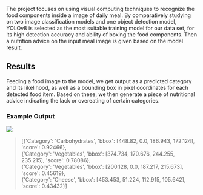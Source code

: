 The project focuses on using visual computing techniques to recognize the food components inside a image of daily meal. By comparatively studying on two image classification models and one object detection model, YOLOv8 is selected as the most suitable training model for our data set, for its high detection accuracy and ability of boxing the food components. Then a nutrition advice on the input meal image is given based on the model result.

<h2>Results</h2>
<p>Feeding a food image to the model, we get output as a predicted category and its likelihood, as well as a bounding box in pixel coordinates for each detected food item. Based on these, we then generate a piece of nutritional advice indicating the lack or overeating of certain categories.</p>

<h3>Example Output</h3>
<p align='left'>
  <img src="https://github.com/tyrrr110/FoodItemDetect/assets/49021993/bc6e62d7-3428-491c-915e-3fab21e9606f">
</p>

> [{'Category': 'Carbohydrates', 'bbox': [448.82, 0.0, 186.943, 172.124], 'score': 0.92466},  
  {'Category': 'Vegetables', 'bbox': [374.734, 170.676, 244.255, 235.215], 'score': 0.78086},  
  {'Category': 'Vegetables', 'bbox': [200.128, 0.0, 187.217, 215.673], 'score': 0.45619},  
  {'Category': 'Cheese', 'bbox': [453.453, 51.224, 112.915, 105.642], 'score': 0.43432}]
